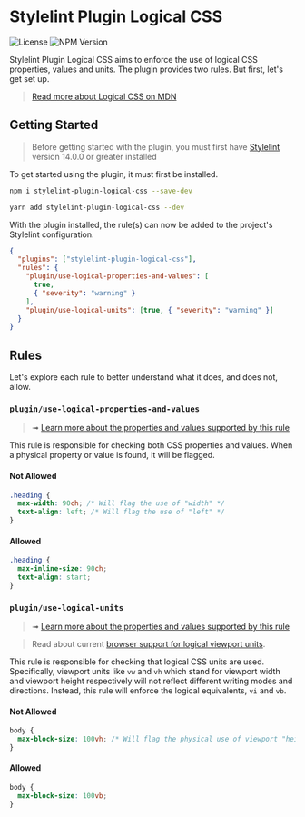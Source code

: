 # Stylelint Plugin Logical CSS

![License](https://img.shields.io/github/license/yuschick/stylelint-plugin-logical-css?style=for-the-badge)
![NPM Version](https://img.shields.io/npm/v/stylelint-plugin-logical-css?style=for-the-badge)

Stylelint Plugin Logical CSS aims to enforce the use of logical CSS properties,
values and units. The plugin provides two rules. But first, let's get set up.

> [Read more about Logical CSS on MDN](https://developer.mozilla.org/en-US/docs/Web/CSS/CSS_Logical_Properties)

## Getting Started

> Before getting started with the plugin, you must first have
> [Stylelint](https://stylelint.io/) version 14.0.0 or greater installed

To get started using the plugin, it must first be installed.

```bash
npm i stylelint-plugin-logical-css --save-dev
```

```bash
yarn add stylelint-plugin-logical-css --dev
```

With the plugin installed, the rule(s) can now be added to the project's
Stylelint configuration.

```json
{
  "plugins": ["stylelint-plugin-logical-css"],
  "rules": {
    "plugin/use-logical-properties-and-values": [
      true,
      { "severity": "warning" }
    ],
    "plugin/use-logical-units": [true, { "severity": "warning" }]
  }
}
```

## Rules

Let's explore each rule to better understand what it does, and does not, allow.

### `plugin/use-logical-properties-and-values`

> ➟
> [Learn more about the properties and values supported by this rule](./src/rules/use-logical-properties-and-values)

This rule is responsible for checking both CSS properties and values. When a
physical property or value is found, it will be flagged.

#### Not Allowed

```css
.heading {
  max-width: 90ch; /* Will flag the use of "width" */
  text-align: left; /* Will flag the use of "left" */
}
```

#### Allowed

```css
.heading {
  max-inline-size: 90ch;
  text-align: start;
}
```

### `plugin/use-logical-units`

> ➟
> [Learn more about the properties and values supported by this rule](./src/rules/use-logical-units)

> Read about current
> [browser support for logical viewport units](https://caniuse.com/mdn-css_types_length_viewport_percentage_units_dynamic).

This rule is responsible for checking that logical CSS units are used.
Specifically, viewport units like `vw` and `vh` which stand for viewport width
and viewport height respectively will not reflect different writing modes and
directions. Instead, this rule will enforce the logical equivalents, `vi` and
`vb`.

#### Not Allowed

```css
body {
  max-block-size: 100vh; /* Will flag the physical use of viewport "height" */
}
```

#### Allowed

```css
body {
  max-block-size: 100vb;
}
```
